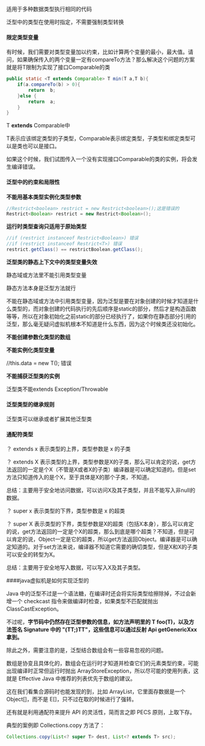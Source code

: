 适用于多种数据类型执行相同的代码

泛型中的类型在使用时指定，不需要强制类型转换

#### 限定类型变量

有时候，我们需要对类型变量加以约束，比如计算两个变量的最小，最大值。请问，如果确保传入的两个变量一定有compareTo方法？那么解决这个问题的方案就是将T限制为实现了接口Comparable的类

```java
public static <T extends Comparable> T min(T a,T b){
    if(a.compareTo(b) > 0){
        return  b;
    }else {
        return  a;
    }
}  
```

T **extends** Comparable中

T表示应该绑定类型的子类型，Comparable表示绑定类型，子类型和绑定类型可以是类也可以是接口。

如果这个时候，我们试图传入一个没有实现接口Comparable的类的实例，将会发生编译错误。

#### 泛型中的约束和局限性

**不能用基本类型实例化类型参数**

```java
//Restrict<boolean> restrict = new Restrict<boolean>();这是错误的
Restrict<Boolean> restrict = new Restrict<Boolean>();
```

**运行时类型查询只适用于原始类型**

```java
//if (restrict instanceof Restrict<Boolean>) 错误
//if (restrict instanceof Restrict<T>) 错误
restrict.getClass() == restrictBoolean.getClass();
```

**泛型类的静态上下文中的类型变量失效**

静态域或方法里不能引用类型变量

静态方法本身是泛型方法就行

不能在静态域或方法中引用类型变量，因为泛型是要在对象创建的时候才知道是什么类型的，而对象创建的代码执行的先后顺序是static的部分，然后才是构造函数等等，所以在对象初始化之前static的部分已经执行了，如果你在静态部分引用的泛型，那么毫无疑问虚拟机根本不知道是什么东西，因为这个时候类还没初始化。

**不能创建参数化类型的数组**

**不能实例化类型变量**

//this.data = new T(); 错误

**不能捕获泛型类的实例**

泛型类不能extends Exception/Throwable

#### 泛型类型的继承规则

泛型类可以继承或者扩展其他泛型类

#### 通配符类型



？ extends x 表示类型的上界，类型参数是 x 的子类

？ extends X 表示类型的上界，类型参数是X的子类，那么可以肯定的说，get方法返回的一定是个X（不管是X或者X的子类）编译器是可以确定知道的。但是set方法只知道传入的是个X，至于具体是X的那个子类，不知道。

总结：主要用于安全地访问数据，可以访问X及其子类型，并且不能写入非null的数据。



？ super x 表示类型的下界，类型参数是 x 的超类

？ super X 表示类型的下界，类型参数是X的超类（包括X本身），那么可以肯定的说，get方法返回的一定是个X的超类，那么到底是哪个超类？不知道，但是可以肯定的说，Object一定是它的超类，所以get方法返回Object。编译器是可以确定知道的。对于set方法来说，编译器不知道它需要的确切类型，但是X和X的子类可以安全的转型为X。

总结：主要用于安全地写入数据，可以写入X及其子类型。

####java虚拟机是如何实现泛型的

Java 中的泛型不过是一个语法糖，在编译时还会将实际类型给擦除掉，不过会新增一个 checkcast 指令来做编译时检查，如果类型不匹配就抛出 ClassCastException。



不过呢，**字节码中仍然存在泛型参数的信息，如方法声明里的 T foo(T)，以及方法签名 Signature 中的 "(TT;)TT"，这些信息可以通过反射 Api getGenericXxx 拿到。**



除此之外，需要注意的是，泛型结合数组会有一些容易忽视的问题。



数组是协变且具体化的，数组会在运行时才知道并检查它们的元素类型约束，可能出现编译时正常但运行时抛出 ArrayStoreException，所以尽可能的使用列表，这就是 Effective Java 中推荐的列表优先于数组的建议。



这在我们看集合源码时也能发现的到，比如 ArrayList，它里面存数据是一个 Object[]，而不是 E[]，只不过在取的时候进行了强转。



还有就是利用通配符来提升 API 的灵活性，简而言之即 PECS 原则，上取下存。



典型的案例即 Collections.copy 方法了：



```java
Collections.copy(List<? super T> dest, List<? extends T> src);
```

